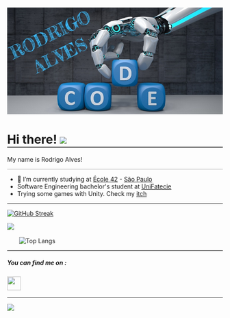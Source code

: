 ![](imagemreduzidacomnome.jpg)

<h1 style="border:solid; border-width: 0 0 2px 0"> Hi there!  <img src="https://media.giphy.com/media/26Fxy3Iz1ari8oytO/giphy.gif" width="80px"></h1>
My name is Rodrigo Alves!

<hr style="opacity:0.3">

- 🌱 I’m currently studying at [École 42](https://www.42.fr/) - [São Paulo](https://www.42sp.org.br/)
- Software Engineering bachelor's student at [UniFatecie](https://unifatecie.edu.br/)
- Trying some games with Unity. Check my [itch](https://rodrigo-br.itch.io/)


<hr>

[![GitHub Streak](https://github-readme-streak-stats.herokuapp.com?user=rodrigo-br&theme=highcontrast&date_format=j%20M%5B%20Y%5D&hide_total_contributions=true)](https://git.io/streak-stats)

<a href="https://github.com/JaeSeoKim/badge42"><img width="400" img src="https://github-readme-stats.vercel.app/api?username=rodrigo-br&hide=stars&show_icons=true&theme=algolia&custom_title=My&nbsp;GitHub&nbsp;Stats" /></a>

&nbsp;&nbsp;&nbsp;&nbsp;&nbsp;&nbsp;&nbsp;![Top Langs](https://github-readme-stats.vercel.app/api/top-langs/?username=rodrigo-br&hide=tcl,html)


<hr>


##### You can find me on :

[<img height="32" width="32" src="https://i0.wp.com/solistica.com/wp-content/uploads/2019/10/linkedin.png" />](https://www.linkedin.com/in/rodrigoalves-brito/)


<hr>


![](https://komarev.com/ghpvc/?username=rodrigo-br&color=green)
